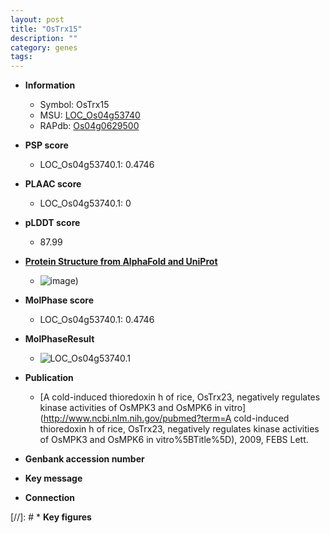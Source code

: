```yaml
---
layout: post
title: "OsTrx15"
description: ""
category: genes
tags: 
---
```


* **Information**  
    + Symbol: OsTrx15  
    + MSU: [LOC_Os04g53740](http://rice.plantbiology.msu.edu/cgi-bin/ORF_infopage.cgi?orf=LOC_Os04g53740)  
    + RAPdb: [Os04g0629500](http://rapdb.dna.affrc.go.jp/viewer/gbrowse_details/irgsp1?name=Os04g0629500)  

* **PSP score**  
    + LOC_Os04g53740.1: 0.4746 

* **PLAAC score**  
    + LOC_Os04g53740.1: 0 

* **pLDDT score**
    + 87.99

* **[Protein Structure from AlphaFold and UniProt](https://www.uniprot.org/uniprotkb/Q0J9V5/entry#structure)**
    + ![image](https://ricepsp.github.io/images/Q0/AF-Q0J9V5-F1.png))

* **MolPhase score**
    + LOC_Os04g53740.1: 0.4746

* **MolPhaseResult**
    + ![LOC_Os04g53740.1](https://ricepsp.github.io/pictures/LOC_Os04g/LOC_Os04g53740.1.png)

* **Publication**  
    + [A cold-induced thioredoxin h of rice, OsTrx23, negatively regulates kinase activities of OsMPK3 and OsMPK6 in vitro](http://www.ncbi.nlm.nih.gov/pubmed?term=A cold-induced thioredoxin h of rice, OsTrx23, negatively regulates kinase activities of OsMPK3 and OsMPK6 in vitro%5BTitle%5D), 2009, FEBS Lett.

* **Genbank accession number**  

* **Key message**  

* **Connection**  

[//]: # * **Key figures**  


